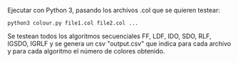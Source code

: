 Ejecutar con Python 3, pasando los archivos .col que se quieren testear:

	python3 colour.py file1.col file2.col ...

Se testean todos los algoritmos secuenciales FF, LDF, IDO, SDO, RLF, IGSDO, IGRLF y se genera un csv "output.csv" que indica para cada archivo y para cada algoritmo el número de colores obtenido.
